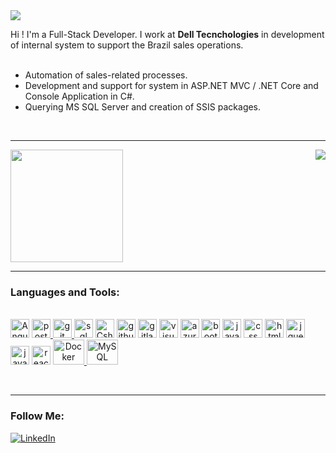 
<img src="https://img.shields.io/static/v1?label=Overview&message=Willian Lopes&color=f8efd4&style=for-the-badge&logo=GitHub">

<p>

 Hi ! I'm a Full-Stack Developer. I work at **Dell Tecnchologies** in development of internal system to support the Brazil sales operations.
<br><br>
- Automation of sales-related processes.
- Development and support for system in ASP.NET MVC / .NET Core and Console Application in C#.
- Querying MS SQL Server and creation of SSIS packages.

</p>
<br>
<hr>

<div>
    <img height="180em" src="https://github-readme-stats.vercel.app/api/top-langs/?username=wilopesi&theme=light&hide_border=false&include_all_commits=true&count_private=true&layout=compact"/>  
 
 <img align='right' src="https://github-readme-stats.vercel.app/api?username=wilopesi&show_icons=true&title_color=783c00&text_color=af552e&icon_color=783c00&bg_color=f8efd4&cache_seconds=2300">
</div>

<hr>

### Languages and Tools:

<div style="display: inline_block"><br>
 
   <a align="center">
    <img alt="Angular" width="30" src="https://www.vectorlogo.zone/logos/angular/angular-icon.svg"/> 
   </a>
                                                                                                   
  <a align="center" href="https://postman.com">
    <img alt="postman" width="30" src="https://www.vectorlogo.zone/logos/getpostman/getpostman-icon.svg"/>
  </a>
 
   <a align="center" href="https://github.com">
    <img alt="git" width="30" src="https://cdn.jsdelivr.net/gh/devicons/devicon/icons/git/git-original.svg"/>
  </a>
 
 <a align="center">
   <img alt="sql server" width="30" src="https://cdn.jsdelivr.net/gh/devicons/devicon/icons/microsoftsqlserver/microsoftsqlserver-plain.svg" /> 
 </a>
 
 <a align="center">
    <img alt="Csharp" width="30"src="https://cdn.jsdelivr.net/gh/devicons/devicon/icons/csharp/csharp-original.svg" /> 
 </a>
 
 
<a align="center">
   <img alt="github" width="30" src="https://cdn.jsdelivr.net/gh/devicons/devicon/icons/github/github-original.svg" />
</a>


<a align="center">
   <img alt="gitlab" width="30" src="https://cdn.jsdelivr.net/gh/devicons/devicon/icons/gitlab/gitlab-original.svg" />
</a>


<a align="center">
   <img alt="visual studio" width="30" src="https://cdn.jsdelivr.net/gh/devicons/devicon/icons/visualstudio/visualstudio-plain.svg" />
</a>

<a align="center">
   <img alt="azure" width="30" src="https://cdn.jsdelivr.net/gh/devicons/devicon/icons/azure/azure-original.svg" />
</a>

 <a align="center">
    <img alt="bootstrap" width="30" src="https://cdn.jsdelivr.net/gh/devicons/devicon/icons/bootstrap/bootstrap-original.svg" />       
 </a>
 
 <a align="center">
   <img alt="java script" width="30" src="https://cdn.jsdelivr.net/gh/devicons/devicon/icons/javascript/javascript-original.svg" />
</a>

 <a align="center">
    <img alt="css" width="30"  src="https://cdn.jsdelivr.net/gh/devicons/devicon/icons/css3/css3-original.svg" />    
 </a>
 
 
 <a align="center">
    <img alt="html" width="30" src="https://cdn.jsdelivr.net/gh/devicons/devicon/icons/html5/html5-original.svg" />               
 </a>
 
 <a align="center">
   <img alt="jquery" width="30" src="https://cdn.jsdelivr.net/gh/devicons/devicon/icons/jquery/jquery-original.svg" />
</a>
 
 <a align="center">
    <img alt="java" width="30" src="https://cdn.jsdelivr.net/gh/devicons/devicon/icons/java/java-original.svg" />
 </a>
          
 <a align="center">
     <img alt="react js" width="30" src="https://cdn.jsdelivr.net/gh/devicons/devicon/icons/react/react-original.svg" />              
 </a>
                                                                                                                     
<a align="center" href="https://www.docker.com/">
 <img alt="Docker" height="40" width="50" src="https://cdn.jsdelivr.net/gh/devicons/devicon/icons/docker/docker-original-wordmark.svg"/>
</a>
  
<a align="center" href="https://www.mysql.com">
 <img alt="MySQL" height="40" width="50" src="https://cdn.jsdelivr.net/gh/devicons/devicon/icons/mysql/mysql-original-wordmark.svg"/>
</a>
                                                                                                                                   
</div>
                                                                                                                                   
<br><hr>
                                                                                                                                   
### Follow Me:
[![LinkedIn](https://img.shields.io/badge/LinkedIn-%230077B5.svg?logo=linkedin&logoColor=white)](https://www.linkedin.com/in/wilopesbrz/)
#

